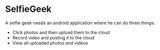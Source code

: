 # SelfieGeek

A selfie geek needs an android application where he can do three things: 
* Click photos and then upload them to the cloud
* Record video and posting it to the cloud 
* View all uploaded photos and videos

